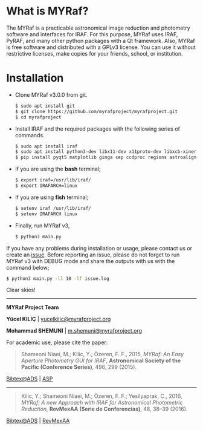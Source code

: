 # What is MYRaf?

The MYRaf is a practicable astronomical image reduction and photometry software and interfaces for IRAF. For this purpose, MYRaf uses IRAF, PyRAF, and many other python packages with a Qt framework. Also, MYRaf is free software and distributed with a GPLv3 license. You can use it without restrictive licenses, make copies for your friends, school, or institution.

# Installation

- Clone MYRaf v3.0.0 from git.
  
  ```bash
  $ sudo apt install git
  $ git clone https://github.com/myrafproject/myrafproject.git
  $ cd myrafproject
  ```

- Install IRAF and the required packages with the following series of commands.
  
  ```bash
  $ sudo apt install iraf
  $ sudo apt install python3-dev libx11-dev x11proto-dev libxcb-xinerama0
  $ pip install pyqt5 matplotlib ginga sep ccdproc regions astroalign pyraf mplcursors imexam  
  ```

- If you are using the **bash** terminal;
  
  ```bash
  $ export iraf=/usr/lib/iraf/
  $ export IRAFARCH=linux
  ```

- If you are using **fish** terminal;
  
  ```bash
  $ setenv iraf /usr/lib/iraf/
  $ setenv IRAFARCH linux
  ```

- Finally, run MYRaf v3,
  
  ```bash
  $ python3 main.py
  ```

If you have any problems during installation or usage, please contact us or create an [issue](https://github.com/myrafproject/myrafproject/issues/new). Before reporting an issue, please do not forget to run MYRaf v3 with DEBUG mode and share the outputs with us with the command below;

```bash
$ python3 main.py -ll 10 -lf issue.log
```

Clear skies!

______

**MYRaf Project Team**

**Yücel KILIÇ** | yucelkilic@myrafproject.org

**Mohammad SHEMUNI** | m.shemuni@myrafproject.org

For academic use, please cite the paper:

> Shameoni Niaei, M.; Kilic, Y.; Özeren, F. F.,
> 2015, *MYRaf: An Easy Aperture Photometry GUI for IRAF*, **Astronomical Society of the Pacific (Conference Series)**, 496, 299 (2015).

[Bibtex@ADS](https://ui.adsabs.harvard.edu/abs/2015ASPC..496..299N/exportcitation) | [ASP](http://articles.adsabs.harvard.edu/pdf/2015ASPC..496..299N)

------------

> Kilic, Y.; Shameoni Niaei, M.; Özeren, F. F.; Yesilyaprak, C.,
> 2016,
> *MYRaf: A new Approach with IRAF for Astronomical Photometric Reduction*,
> **RevMexAA (Serie de Conferencias)**, 48, 38–39 (2016).

[Bibtex@ADS](http://adsabs.harvard.edu/cgi-bin/nph-bib_query?bibcode=2016RMxAC..48...38K&data_type=BIBTEX&db_key=AST&nocookieset=1) | [RevMexAA](http://www.astroscu.unam.mx/rmaa/RMxAC..48/PDF/RMxAC..48_part-2.2.pdf)
